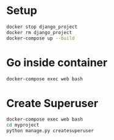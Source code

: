 # Setup
```bash
docker stop django_project
docker rm django_project
docker-compose up --build
```

# Go inside container
```sh
docker-compose exec web bash
```

# Create Superuser
```sh
docker-compose exec web bash
cd myproject
python manage.py createsuperuser
```
